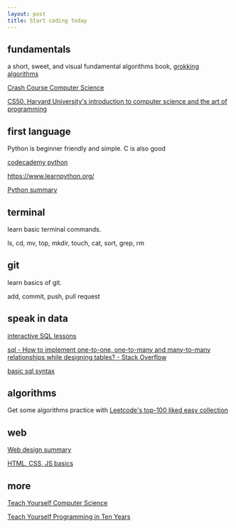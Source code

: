 ```yaml
---
layout: post
title: Start coding today 
---
```



## fundamentals 

a short, sweet, and visual fundamental algorithms book, [grokking algorithms](http://93.174.95.29/main/9F2B390517083CF4485BA524B80815F5)

[Crash Course Computer Science](https://www.youtube.com/playlist?list=PL8dPuuaLjXtNlUrzyH5r6jN9ulIgZBpdo)

[CS50, Harvard University's introduction to computer science and the art of programming](https://www.youtube.com/playlist?list=PLhQjrBD2T381L3iZyDTxRwOBuUt6m1FnW)

## first language

Python is beginner friendly and simple. C is also good 

[codecademy python](https://www.codecademy.com/learn/learn-python)

<https://www.learnpython.org/>

[Python summary](https://learnxinyminutes.com/docs/python/)

## terminal  

learn basic terminal commands. 

ls, cd, mv, top, mkdir, touch, cat, sort, grep, rm 

## git 

learn basics of git. 

add, commit, push, pull request
   
## speak in data

[interactive SQL lessons](https://sqlbolt.com/)

[sql - How to implement one-to-one, one-to-many and many-to-many relationships while designing tables? - Stack Overflow](https://stackoverflow.com/questions/7296846/how-to-implement-one-to-one-one-to-many-and-many-to-many-relationships-while-de)

[basic sql syntax](https://gist.github.com/selimslab/5e1447b0b8511fe75a92f99147c9a90f#file-alter-sql)
## algorithms

Get some algorithms practice with [Leetcode's top-100 liked easy collection](https://leetcode.com/problemset/top-100-liked-questions/?difficulty=Easy)


## web 

[Web design summary](https://jgthms.com/web-design-in-4-minutes/)

[HTML, CSS, JS basics](https://www.w3schools.com/html/default.asp)


## more

[Teach Yourself Computer Science](https://teachyourselfcs.com/)

[Teach Yourself Programming in Ten Years](http://norvig.com/21-days.html)